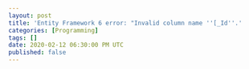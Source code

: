 ```yaml
---
layout: post
title: 'Entity Framework 6 error: "Invalid column name ''[_Id''.'
categories: [Programming]
tags: []
date: 2020-02-12 06:30:00 PM UTC
published: false
---
```


<!-- Feb 12, 2020 02:30:00 AM Philippine Time -->

<!--more-->
